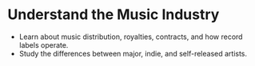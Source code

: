 # Understand the Music Industry

- Learn about music distribution, royalties, contracts, and how record labels operate.
- Study the differences between major, indie, and self-released artists.
